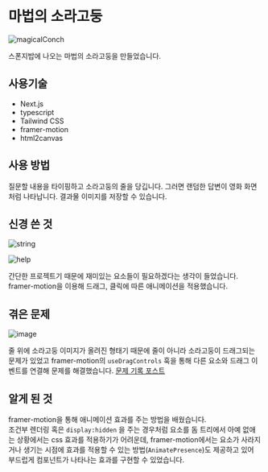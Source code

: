 # 마법의 소라고둥

![magicalConch](https://github.com/jaeeedev/pix/assets/72128840/a5d05a6c-5330-47d5-83c8-f3a44231a34b)

스폰지밥에 나오는 마법의 소라고둥을 만들었습니다.

## 사용기술

- Next.js
- typescript
- Tailwind CSS
- framer-motion
- html2canvas

## 사용 방법

질문할 내용을 타이핑하고 소라고둥의 줄을 당깁니다. 그러면 랜덤한 답변이 영화 화면처럼 나타납니다. 결과물 이미지를 저장할 수 있습니다.

## 신경 쓴 것

![string](https://github.com/jaeeedev/pix/assets/72128840/a70752a2-f77c-496f-9d3c-3f225fa12d49)

![help](https://github.com/jaeeedev/pix/assets/72128840/a560b413-a3d4-4cf0-9557-05321f680885)

간단한 프로젝트기 때문에 재미있는 요소들이 필요하겠다는 생각이 들었습니다. framer-motion을 이용해 드래그, 클릭에 따른 애니메이션을 적용했습니다.

## 겪은 문제

![image](https://github.com/jaeeedev/pix/assets/72128840/c73b2296-0231-4c5e-b1fd-0a52b49dcdda)

줄 위에 소라고둥 이미지가 올려진 형태기 때문에 줄이 아니라 소라고둥이 드래그되는 문제가 있었고 framer-motion의 `useDragControls` 훅을 통해 다른 요소와 드래그 이벤트를 연결해 문제를 해결했습니다. [문제 기록 포스트](https://jaypa.tistory.com/45)

## 알게 된 것

framer-motion을 통해 애니메이션 효과를 주는 방법을 배웠습니다.  
조건부 렌더링 혹은 `display:hidden` 을 주는 경우처럼 요소를 돔 트리에서 아예 없애는 상황에서는 css 효과를 적용하기가 어려운데, framer-motion에서는 요소가 사라지거나 생기는 시점에 효과를 적용할 수 있는 방법(`AnimatePresence`)도 제공하고 있어 부드럽게 컴포넌트가 나타나는 효과를 구현할 수 있었습니다.
